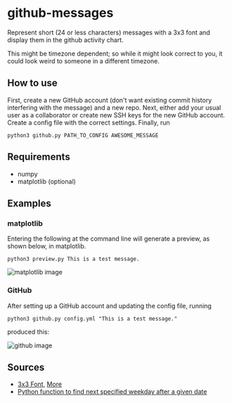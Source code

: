 github-messages
===============
Represent short (24 or less characters) messages with a 3x3 font and display
them in the github activity chart.

This might be timezone dependent; so while it might look correct
to you, it could look weird to someone in a different timezone.


## How to use
First, create a new GitHub account (don't want existing commit history
interfering with the message) and a new repo.  Next, either add your usual user
as a collaborator or create new SSH keys for the new GitHub account.  Create a
config file with the correct settings.  Finally, run

    python3 github.py PATH_TO_CONFIG AWESOME_MESSAGE


## Requirements
- numpy
- matplotlib (optional)


## Examples
### matplotlib
Entering the following at the command line will generate a preview, as shown
below, in matplotlib.

    python3 preview.py This is a test message.

![matplotlib image](https://raw.github.com/zarthur/github-messages/master/images/test_message.png)

### GitHub
After setting up a GitHub account and updating the config file, running

    python3 github.py config.yml "This is a test message."

produced this:

![github image](https://raw.github.com/zarthur/github-messages/master/images/github.png)


## Sources
- [3x3 Font](http://www.norwegianink.com), [More](http://www.dafont.com/3x3-font-for-nerds.font)
- [Python function to find next specified weekday after a given date](http://stackoverflow.com/questions/6558535/python-find-the-date-for-the-first-monday-after-a-given-a-date)
